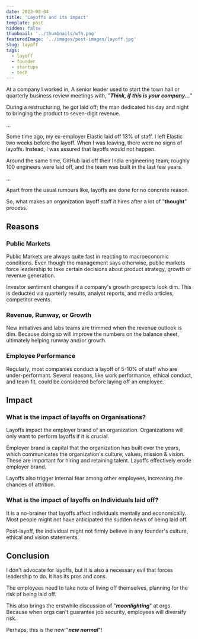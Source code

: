 ```yaml
---
date: 2023-08-04
title: 'Layoffs and its impact'
template: post
hidden: false
thumbnail: '../thumbnails/wfh.png'
featuredImage: '../images/post-images/layoff.jpg'
slug: layoff
tags:
  - layoff
  - founder
  - startups
  - tech
---
```


At a company I worked in, A senior leader used to start the town hall or quarterly business review meetings with, "**_Think, if this is your company..._**"

During a restructuring, he got laid off; the man dedicated his day and night to bringing the product to seven-digit revenue. 

...

Some time ago, my ex-employer Elastic laid off 13% of staff. I left Elastic two weeks before the layoff. When I was leaving, there were no signs of layoffs. Instead, I was assured that layoffs would not happen. 

Around the same time, GitHub laid off their  India engineering team; roughly 100 engineers were laid off, and the team was built in the last few years. 

...

Apart from the usual rumours like, layoffs are done for no concrete reason. 

So, what makes an organization layoff staff it hires after a lot of "**thought**" process. 

## Reasons

### Public Markets

Public Markets are always quite fast in reacting to macroeconomic conditions. Even though the management says otherwise, public markets force leadership to take certain decisions about product strategy, growth or revenue generation. 

Investor sentiment changes if a company's growth prospects look dim. This is deducted via quarterly results, analyst reports, and media articles, competitor events.   

### Revenue, Runway, or Growth

New initiatives and labs teams are trimmed when the revenue outlook is dim. Because doing so will improve the numbers on the balance sheet, ultimately helping runway and/or growth.

### Employee Performance

Regularly, most companies conduct a layoff of 5-10% of staff who are under-performant. Several reasons, like work performance, ethical conduct, and team fit, could be considered before laying off an employee. 

## Impact

### What is the impact of layoffs on Organisations?

Layoffs impact the employer brand of an organization. Organizations will only want to perform layoffs if it is crucial. 

Employer brand is capital that the organization has built over the years, which communicates the organization's culture, values, mission & vision. These are important for hiring and retaining talent. Layoffs effectively erode employer brand.

Layoffs also trigger internal fear among other employees, increasing the chances of attrition. 

### What is the impact of layoffs on Individuals laid off?

It is a no-brainer that layoffs affect individuals mentally and economically. Most people might not have anticipated the sudden news of being laid off.

Post-layoff, the individual might not firmly believe in any founder's culture, ethical and vision statements. 

## Conclusion

I don't advocate for layoffs, but it is also a necessary evil that forces leadership to do. It has its pros and cons. 

The employees need to take note of living off themselves, planning for the risk of being laid off. 

This also brings the erstwhile discussion of "**_moonlighting_**" at orgs. Because when orgs can't guarantee job security, employees will diversify risk. 

Perhaps, this is the new "**_new normal_**"!